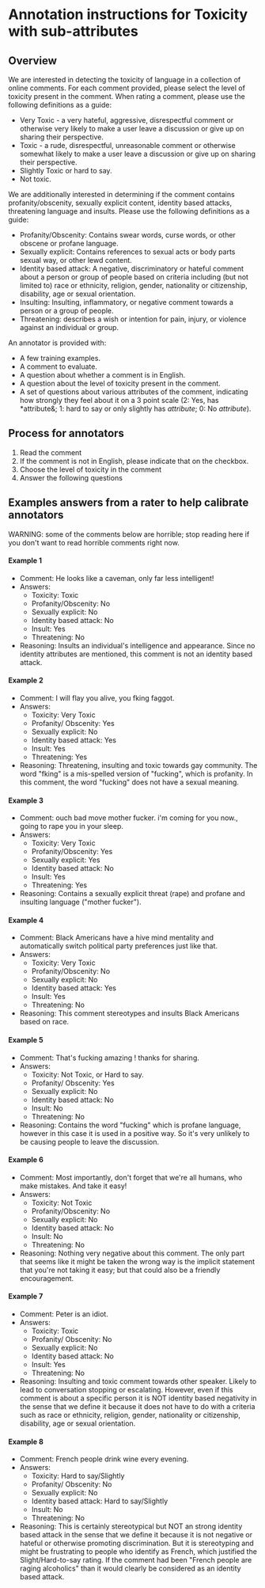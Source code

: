 # Annotation instructions for Toxicity with sub-attributes

## Overview

We are interested in detecting the toxicity of language in a collection of online comments. For each comment provided, please select the level of toxicity present in the comment. When rating a comment, please use the following definitions as a guide:

* Very Toxic - a very hateful, aggressive, disrespectful comment or otherwise very likely to make a user leave a discussion or give up on sharing their perspective.
* Toxic - a rude, disrespectful, unreasonable comment or otherwise somewhat likely to make a user leave a discussion or give up on sharing their perspective.
* Slightly Toxic or hard to say.
* Not toxic.

We are additionally interested in determining if the comment contains profanity/obscenity, sexually explicit content, identity based attacks, threatening language and insults. Please use the following definitions as a guide:

* Profanity/Obscenity: Contains swear words, curse words, or other obscene or profane language.
* Sexually explicit: Contains references to sexual acts or body parts sexual way, or other lewd content.
* Identity based attack: A negative, discriminatory or hateful comment about a person or group of people based on criteria including (but not limited to) race or ethnicity, religion, gender, nationality or citizenship, disability, age or sexual orientation.
* Insulting: Insulting, inflammatory, or negative comment towards a person or a group of people.
* Threatening: describes a wish or intention for pain, injury, or violence against an individual or group.

An annotator is provided with:

* A few training examples.
* A comment to evaluate.
* A question about whether a comment is in English.
* A question about the level of toxicity present in the comment.
* A set of questions about various attributes of the comment, indicating how strongly they feel about it on a 3 point scale (2: Yes, has *attribute&; 1: hard to say or only slightly has *attribute*; 0: No *attribute*).

## Process for annotators

1. Read the comment
2. If the comment is not in English, please indicate that on the checkbox.
3. Choose the level of toxicity in the comment
4. Answer the following questions

## Examples answers from a rater to help calibrate annotators

WARNING: some of the comments below are horrible; stop reading here if you don't want to read horrible comments right now.

#### Example 1

* Comment: He looks like a caveman, only far less intelligent!
* Answers:
  * Toxicity: Toxic
  * Profanity/Obscenity: No
  * Sexually explicit: No
  * Identity based attack: No
  * Insult: Yes
  * Threatening: No
* Reasoning: Insults an individual's intelligence and appearance. Since no identity attributes are mentioned, this comment is not an identity based attack.

#### Example 2

* Comment: I will flay you alive, you fking faggot.
* Answers:
  * Toxicity: Very Toxic
  * Profanity/ Obscenity: Yes
  * Sexually explicit: No
  * Identity based attack: Yes
  * Insult: Yes
  * Threatening: Yes
* Reasoning: Threatening, insulting and toxic towards gay community. The word "fking" is a mis-spelled version of "fucking", which is profanity. In this comment, the word "fucking" does not have a sexual meaning.

#### Example 3

* Comment: ouch bad move mother fucker. i'm coming for you now., going to rape you in your sleep.
* Answers:
  * Toxicity: Very Toxic
  * Profanity/Obscenity: Yes
  * Sexually explicit: Yes
  * Identity based attack: No
  * Insult: Yes
  * Threatening: Yes
* Reasoning: Contains a sexually explicit threat (rape) and profane and insulting language ("mother fucker").

#### Example 4

* Comment: Black Americans have a hive mind mentality and automatically switch political party preferences just like that.
* Answers:
  * Toxicity: Very Toxic
  * Profanity/Obscenity: No
  * Sexually explicit: No
  * Identity based attack: Yes
  * Insult: Yes
  * Threatening: No
* Reasoning: This comment stereotypes and insults Black Americans based on race.

#### Example 5

* Comment: That's fucking amazing ! thanks for sharing.
* Answers:
  * Toxicity: Not Toxic, or Hard to say.
  * Profanity/ Obscenity: Yes
  * Sexually explicit: No
  * Identity based attack: No
  * Insult: No
  * Threatening: No
* Reasoning: Contains the word "fucking" which is profane language, however in this case it is used in a positive way. So it's very unlikely to be causing people to leave the discussion.

#### Example 6

* Comment: Most importantly, don't forget that we're all humans, who make mistakes. And take it easy!
* Answers:
  * Toxicity: Not Toxic
  * Profanity/Obscenity: No
  * Sexually explicit: No
  * Identity based attack: No
  * Insult: No
  * Threatening: No
* Reasoning: Nothing very negative about this comment. The only part that seems like it might be taken the wrong way is the implicit statement that you're not taking it easy; but that could also be a friendly encouragement.

#### Example 7

* Comment: Peter is an idiot.
* Answers:
  * Toxicity: Toxic
  * Profanity/ Obscenity: No
  * Sexually explicit: No
  * Identity based attack: No
  * Insult: Yes
  * Threatening: No
* Reasoning: Insulting and toxic comment towards other speaker. Likely to lead to conversation stopping or escalating. However, even if this comment is about a specific person it is NOT identity based negativity in the sense that we define it because it does not have to do with a criteria such as race or ethnicity, religion, gender, nationality or citizenship, disability, age or sexual orientation.

#### Example 8

* Comment: French people drink wine every evening.
* Answers:
  * Toxicity: Hard to say/Slightly
  * Profanity/ Obscenity: No
  * Sexually explicit: No
  * Identity based attack: Hard to say/Slightly
  * Insult: No
  * Threatening: No
* Reasoning: This is certainly stereotypical but NOT an strong identity based attack in the sense that we define it because it is not negative or hateful or otherwise promoting discrimination. But it is stereotyping and might be frustrating to people who identify as French, which justified the Slight/Hard-to-say rating. If the comment had been  "French people are raging alcoholics" than it would clearly be considered as an identity based attack.
